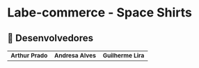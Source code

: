 # Labe-commerce - Space Shirts

## 🤝 Desenvolvedores

<table>
  <tr>
    <td align="center">
        <sub>
          <b>Arthur Prado</b>
        </sub>
      </a>
    </td>
    <td align="center">
        <sub>
          <b>Andresa Alves</b>
        </sub>
      </a>
    </td>
    <td align="center">
        <sub>
          <b>Guilherme Lira</b>
        </sub>
      </a>
    </td>
  </tr>
</table>
